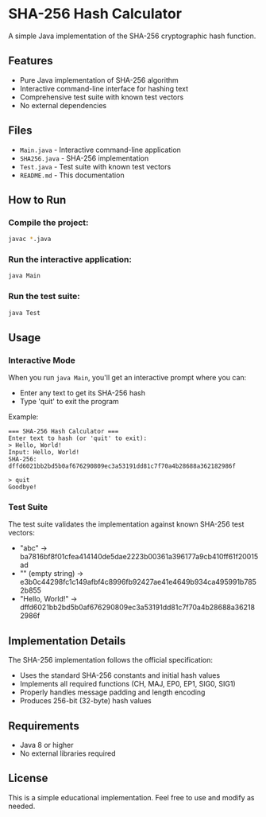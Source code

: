 # SHA-256 Hash Calculator

A simple Java implementation of the SHA-256 cryptographic hash function.

## Features

- Pure Java implementation of SHA-256 algorithm
- Interactive command-line interface for hashing text
- Comprehensive test suite with known test vectors
- No external dependencies

## Files

- `Main.java` - Interactive command-line application
- `SHA256.java` - SHA-256 implementation
- `Test.java` - Test suite with known test vectors
- `README.md` - This documentation

## How to Run

### Compile the project:
```bash
javac *.java
```

### Run the interactive application:
```bash
java Main
```

### Run the test suite:
```bash
java Test
```

## Usage

### Interactive Mode
When you run `java Main`, you'll get an interactive prompt where you can:
- Enter any text to get its SHA-256 hash
- Type 'quit' to exit the program

Example:
```
=== SHA-256 Hash Calculator ===
Enter text to hash (or 'quit' to exit):
> Hello, World!
Input: Hello, World!
SHA-256: dffd6021bb2bd5b0af676290809ec3a53191dd81c7f70a4b28688a362182986f

> quit
Goodbye!
```

### Test Suite
The test suite validates the implementation against known SHA-256 test vectors:
- "abc" → ba7816bf8f01cfea414140de5dae2223b00361a396177a9cb410ff61f20015ad
- "" (empty string) → e3b0c44298fc1c149afbf4c8996fb92427ae41e4649b934ca495991b7852b855
- "Hello, World!" → dffd6021bb2bd5b0af676290809ec3a53191dd81c7f70a4b28688a362182986f

## Implementation Details

The SHA-256 implementation follows the official specification:
- Uses the standard SHA-256 constants and initial hash values
- Implements all required functions (CH, MAJ, EP0, EP1, SIG0, SIG1)
- Properly handles message padding and length encoding
- Produces 256-bit (32-byte) hash values

## Requirements

- Java 8 or higher
- No external libraries required

## License

This is a simple educational implementation. Feel free to use and modify as needed. 